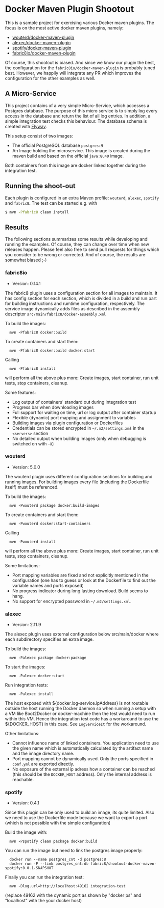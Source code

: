 # Docker Maven Plugin Shootout

 This is a sample project for exercising various Docker maven plugins. The focus is on the
 most active docker maven plugins, namely:

 * [wouterd/docker-maven-plugin](https://github.com/wouterd/docker-maven-plugin)
 * [alexec/docker-maven-plugin](https://github.com/alexec/docker-maven-plugin)
 * [spotify/docker-maven-plugin](https://github.com/spotify/docker-maven-plugin)
 * [fabric8io/docker-maven-plugin](https://github.com/fabric8io/docker-maven-plugin)

Of course, this shootout is biased. And since we know our plugin the best, the configuration for the
 `fabric8io/docker-maven-plugin` is probably tuned best. However, we happily will integrate any PR which improves the configuration for the other examples as well.

## A Micro-Service

This project contains of a very simple Micro-Service, which accesses a Postgres database. The purpose of
this micro service is to simply log every access in the database and return the list of all log entries. In
addition, a simple integration test checks this behaviour. The database schema is created with [Flyway](http://flywaydb.org/).

This setup consist of two images:

* The official PostgreSQL database `postgres:9`
* An Image holding the microservice. This image is created during the maven build and based on the official `java:8u40` image.

Both containers from this image are docker linked together during the integration test.

## Running the shoot-out

Each plugin is configured in an extra Maven profile: `wouterd`, `alexec`, `spotify` and `fabric8`. The test can be started
e.g. with

````bash
$ mvn -Pfabric8 clean install
````

## Results

The following sections summarizes some results while developing and running the examples. Of course, they can change over time when new releases happen.
Please feel also free to send pull requests for things which you consider to be wrong or corrected. And of course, the results
are somewhat biased ;-)

### fabric8io

* Version: 0.14.1

The fabric8 plugin uses a configuration section for all images to maintain. It has config section for 
each section, which is divided in a build and run part for building instructions and rumtime configuration, 
respectively. The service image dynamically adds files as described in the assembly descriptor 
`src/main/fabric8/docker-assembly.xml`

To build the images:

      mvn -Pfabric8 docker:build

To create containers and start them:

      mvn -Pfabric8 docker:build docker:start

Calling

      mvn -Pfabric8 install

will perform all the above plus more: Create images, start container, run unit tests,
stop containers, cleanup.

Some features:

* Log output of containers' standard out during integration test
* Progress bar when downloading images
* Full support for waiting on time, url or log output after container startup
* Flexible (dynamic) port mapping and assignment to variables
* Building images via plugin configuration or Dockerfiles
* Credentials can be stored encrypted in `~/.m2/settings.xml` in the `<servers>` section
* No detailed output when building images (only when debugging is switched on with `-X`)

### wouterd

* Version: 5.0.0

The wouterd plugin uses different configuration sections for building and running images. 
For building images every file (including the Dockerfile itself) must be referenced.

To build the images:

      mvn -Pwouterd package docker:build-images

To create containers and start them:

      mvn -Pwouterd docker:start-containers

Calling

      mvn -Pwouterd install

will perform all the above plus more: Create images, start container, run unit tests, stop containers, 
cleanup.

Some limitations:

* Port mapping variables are fixed and not explicitly mentioned in the configuration (one has to guess or look 
  at the Dockerfile to find out the variable names and ports exposed)
* No progress indicator during long lasting download. Build seems to hang.
* No support for encrypted password in `~/.m2/settings.xml`.

### alexec

* Version: 2.11.9

The alexec plugin uses external configuration below src/main/docker where each subdirectory
specifies an extra image.

To build the images:

      mvn -Palexec package docker:package

To start the images:

      mvn -Palexec docker:start

Run integration tests:

      mvn -Palexec install
      
The host exposed with ${docker.log-service.ipAddress} is not routable outside the host running
the Docker daemon so when running a setup with a VM like Boot2Docker or docker-machine then the
test would need to run within this VM. Hence the integration test code has a workaround to use
the ${DOCKER_HOST} in this case. See `LogServiceIt` for the workaround. 

Other limitations:

* Cannot influence name of linked containers. You application need to use the given name which
  is automatically calculated by the artifact name and the image directory name.
* Port mapping cannot be dynamically used. Only the ports specified in `conf.yml` are exported
  directly.
* No exposure of the external ip adress how a container can be reached (this should be the `DOCKER_HOST`   address).  Only the internal address is reachable.

### spotify

* Version: 0.4.1

Since this plugin can be only used to build an image, its quite limited. Also we need to use
the Dockerfile mode because we want to export a port (which is not possible with the simple
configuration)

Build the image with:

      mvn -Pspotify clean package docker:build

You can run the image but need to link the postgres image properly:

      docker run --name postgres_cnt -d postgres:8
      docker run -P --link postgres_cnt:db fabric8/shootout-docker-maven-spotify:0.0.1-SNAPSHOT

Finally you can run the integration test:

      mvn -Dlog.url=http://localhost:49162 integration-test

(replace 49162 with the dynamic port as shown by "docker ps" and "localhost" with the your docker host)
